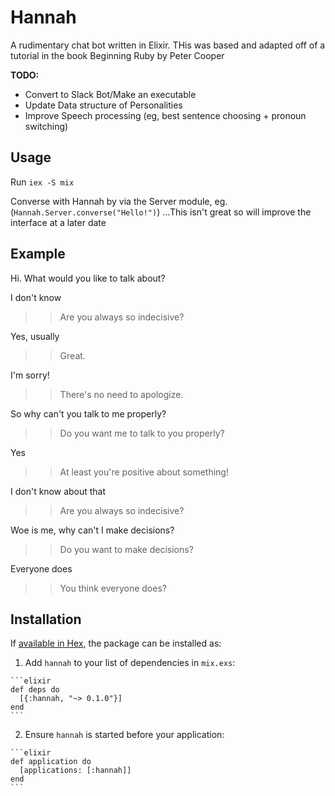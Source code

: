 # Hannah
A rudimentary chat bot written in Elixir. THis was based and adapted off of a tutorial in the book Beginning Ruby by Peter Cooper

**TODO:**
* Convert to Slack Bot/Make an executable
* Update Data structure of Personalities
* Improve Speech processing (eg, best sentence choosing + pronoun switching)

## Usage

Run `iex -S mix`

Converse with Hannah by via the Server module, eg.(`Hannah.Server.converse("Hello!")`) ...This isn't great so will improve the interface at a later date

## Example
Hi. What would you like to talk about?

I don't know

>> Are you always so indecisive?

Yes, usually

>> Great.

I'm sorry!

>> There's no need to apologize.

So why can't you talk to me properly?

>> Do you want me to talk to you properly?

Yes

>> At least you're positive about something!

I don't know about that

>> Are you always so indecisive?

Woe is me, why can't I make decisions?


>> Do you want to make decisions?


Everyone does


>> You think everyone does?

## Installation

If [available in Hex](https://hex.pm/docs/publish), the package can be installed as:

  1. Add `hannah` to your list of dependencies in `mix.exs`:

    ```elixir
    def deps do
      [{:hannah, "~> 0.1.0"}]
    end
    ```

  2. Ensure `hannah` is started before your application:

    ```elixir
    def application do
      [applications: [:hannah]]
    end
    ```

